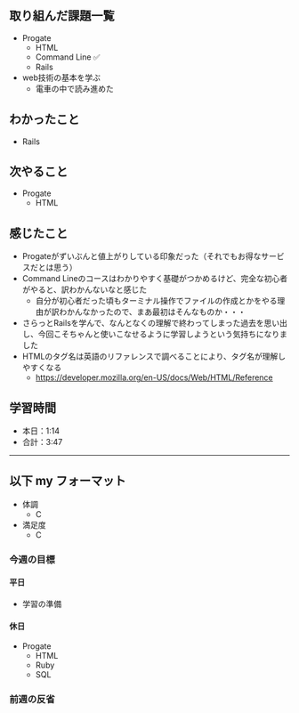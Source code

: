 ## 取り組んだ課題一覧

- Progate
  - HTML
  - Command Line ✅
  - Rails
- web技術の基本を学ぶ
  - 電車の中で読み進めた

## わかったこと

- Rails

## 次やること

- Progate
  - HTML

## 感じたこと

- Progateがずいぶんと値上がりしている印象だった（それでもお得なサービスだとは思う）
- Command Lineのコースはわかりやすく基礎がつかめるけど、完全な初心者がやると、訳わかんないなと感じた
  - 自分が初心者だった頃もターミナル操作でファイルの作成とかをやる理由が訳わかんなかったので、まあ最初はそんなものか・・・
- さらっとRailsを学んで、なんとなくの理解で終わってしまった過去を思い出し、今回こそちゃんと使いこなせるように学習しようという気持ちになりました
- HTMLのタグ名は英語のリファレンスで調べることにより、タグ名が理解しやすくなる
  - https://developer.mozilla.org/en-US/docs/Web/HTML/Reference

## 学習時間

- 本日：1:14
- 合計：3:47

---

## 以下 my フォーマット

- 体調
  - C
- 満足度
  - C

### 今週の目標

#### 平日

- 学習の準備

#### 休日

- Progate
  - HTML
  - Ruby
  - SQL

### 前週の反省

